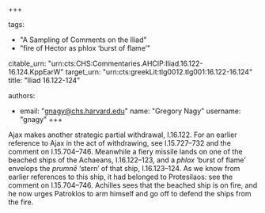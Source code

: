 +++

tags:
- "A Sampling of Comments on the Iliad"
- "fire of Hector as phlox ‘burst of flame’"

citable_urn: "urn:cts:CHS:Commentaries.AHCIP:Iliad.16.122-16.124.KppEarW"
target_urn: "urn:cts:greekLit:tlg0012.tlg001:16.122-16.124"
title: "Iliad 16.122-124"

authors:
- email: "gnagy@chs.harvard.edu"
  name: "Gregory Nagy"
  username: "gnagy"
+++

<p>Ajax makes another strategic partial withdrawal, I.16.122. For an earlier reference to Ajax in the act of withdrawing, see I.15.727–732 and the comment on I.15.704–746. Meanwhile a fiery missile lands on one of the beached ships of the Achaeans, I.16.122–123, and a <em>phlox</em> ‘burst of flame’ envelops the <em>prumnē</em> ‘stern’ of that ship, I.16.123–124. As we know from earlier references to this ship, it had belonged to Protesilaos: see the comment on I.15.704–746. Achilles sees that the beached ship is on fire, and he now urges Patroklos to arm himself and go off to defend the ships from the fire.  </p>